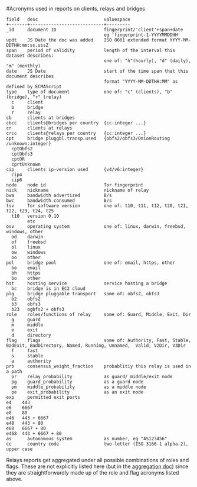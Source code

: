 #Acronyms used in reports on clients, relays and bridges


	field   desc                         valuespace
	+-------+----------------------------+---------
	_id     document ID                  fingerprint/'client'+span+date
	                                     eg 'fingerprint-1-YYYYMMDDHH'
	updt    JS Date the doc was added    ISO 8601 extended format YYYY-MM-DDTHH:mm:ss.sssZ
	span    period of validity           length of the interval this dataset describes:
	                                     one of: "h"(hourly), "d" (daily), "m" (monthly)
	date    JS Date                      start of the time span that this document describes
	                                     format "YYYY-MM-DDTHH:MM" as defined by ECMAScript
	type    type of document             one of: "c" (clients), "b" (bridge), "r" (relay)
	  c     client
	  b     bridge
	  r     relay
	cb      clients at bridges          
	cbcc    clients@bridges per country  {cc:integer ...}
	cr      clients at relays           
	crcc    clients@relays per country   {cc:integer ...}
	cpt     bridge pluggbl.transp.used   {obfs2/obfs3/OnionRouting /unknown:integer}
	  cptObfs2
	  cptObfs3
	  cptOR
	  cprtUnknown
	cip     clients ip-version used      {v4/v6:integer}
	  cip4
	  cip6
	node    node id                      Tor fingerprint
	nick    nickname                     nickname of relay
	bwa     bandwidth advertized         B/s
	bwc     bandwidth consumed           B/s
	tsv     Tor software version         one of: t10, t11, t12, t20, t21, t22, t23, t24, t25
	  t10   version 0.10
	        etc
	osv     operating system             one of: linux, darwin, freebsd, windows, other
	  od    darwin
	  of    freebsd
	  ol    linux
	  ow    windows
	  oo    other
	pol     bridge pool                  one of: email, https, other
	  be    email
	  bh    https
	  bo    other
	hst     hosting service              service hosting a bridge
	  bc    bridge is in EC2 cloud
	plg     bridge pluggable transport   some of: obfs2, obfs3
	  b2    obfs2
	  b3    obfs3
	  b23   ogbfs2 + obfs3
	role    roles/functions of relay     some of: Guard, Middle, Exit, Dir
	  g     guard
	  m     middle
	  e     exit
	  d     directory
	flag    flags                        some of: Authority, Fast, Stable, BadExit, BadDirectory, Named, Running, Unnamed,  Valid, V2Dir, V3Dir
	  f     fast
	  s     stable
	  a     authority
	prb     consensus_weight_fraction    probablitiy this relay is used in a path 
	  pr    relay probability            as guard/ middle/exit node
	  pg    guard_probability            as a guard node
	  pm    middle_probability           as a middle node
	  pe    exit_probability             as an exit node
	exp     permitted exit ports
    e4    443
    e6    6667
    e8    80
    e46   443 + 6667
    e48   443 + 80
    e68   6667 + 80
    e468  443 + 6667 + 80
	as      autonomous system            as number, eg "AS123456"
	cc      country code                 two-letter (ISO 3166-1 alpha-2), upper case



Relays reports get aggregated under all possible combinations of roles and flags. These are not explicitly listed here (but in the [aggregation doc](doc/aggregation.md#detailed)) since they are straightforwardly made up of the role and flag acronyms listed above.